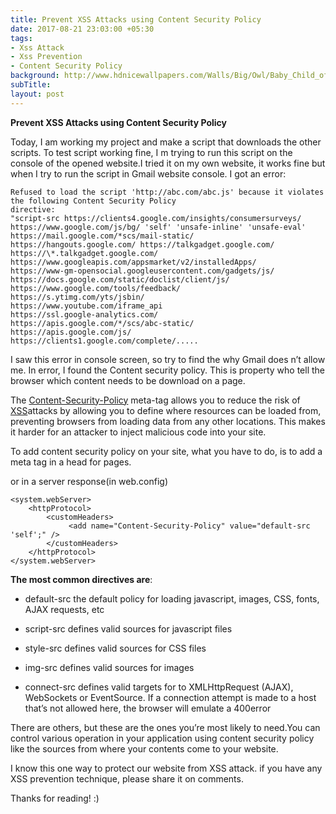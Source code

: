 ```yaml
---
title: Prevent XSS Attacks using Content Security Policy
date: 2017-08-21 23:03:00 +05:30
tags:
- Xss Attack
- Xss Prevention
- Content Security Policy
background: http://www.hdnicewallpapers.com/Walls/Big/Owl/Baby_Child_of_Owl_Bird_Photo_Background.jpg
subTitle: 
layout: post
---
```


**Prevent XSS Attacks using Content Security Policy**

Today, I am working my project and make a script that downloads the other scripts. To test script working fine, I m trying to run this script on the console of the opened website.I tried it on my own website, it works fine but when I try to run the script in Gmail website console. I got an error:

```
Refused to load the script 'http://abc.com/abc.js' because it violates the following Content Security Policy 
directive:
"script-src https://clients4.google.com/insights/consumersurveys/ ﻿https://www.google.com/js/bg/ 'self' 'unsafe-inline' 'unsafe-eval' 
https://mail.google.com/*scs/mail-static/ 
https://hangouts.google.com/ https://talkgadget.google.com/ 
https://\*.talkgadget.google.com/ 
https://www.googleapis.com/appsmarket/v2/installedApps/ 
https://www-gm-opensocial.googleusercontent.com/gadgets/js/ 
https://docs.google.com/static/doclist/client/js/ 
https://www.google.com/tools/feedback/ 
https://s.ytimg.com/yts/jsbin/ 
https://www.youtube.com/iframe_api 
https://ssl.google-analytics.com/ 
https://apis.google.com/*/scs/abc-static/ 
https://apis.google.com/js/ 
https://clients1.google.com/complete/.....
```

I saw this error in console screen, so try to find the why Gmail does n’t allow me. In error, I found the Content security policy. This is property who tell the browser which content needs to be download on a page.

The [Content-Security-Policy](https://content-security-policy.com/) meta-tag allows you to reduce the risk of [XSS](http://en.wikipedia.org/wiki/Cross-site_scripting)attacks by allowing you to define where resources can be loaded from, preventing browsers from loading data from any other locations. This makes it harder for an attacker to inject malicious code into your site.

To add content security policy on your site, what you have to do, is to add a meta tag in a head for pages.

<meta http-equiv="Content-Security-Policy" content="default-src 'self'">

or in a server response(in web.config)

    <system.webServer>
        <httpProtocol>
            <customHeaders>
                 <add name="Content-Security-Policy" value="default-src 'self';" />
            </customHeaders>
        </httpProtocol>
    </system.webServer>

**The most common directives are**:

* default-src the default policy for loading javascript, images, CSS, fonts, AJAX requests, etc

* script-src defines valid sources for javascript files

* style-src defines valid sources for CSS files

* img-src defines valid sources for images

* connect-src defines valid targets for to XMLHttpRequest (AJAX), WebSockets or EventSource. If a connection attempt is made to a host that’s not allowed here, the browser will emulate a 400error

There are others, but these are the ones you’re most likely to need.You can control various operation in your application using content security policy like the sources from where your contents come to your website.

I know this one way to protect our website from XSS attack. if you have any XSS prevention technique, please share it on comments.

Thanks for reading! :)
